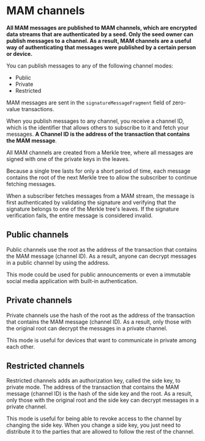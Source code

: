 # MAM channels

**All MAM messages are published to MAM channels, which are encrypted data streams that are authenticated by a seed. Only the seed owner can publish messages to a channel. As a result, MAM channels are a useful way of authenticating that messages were published by a certain person or device.**

You can publish messages to any of the following channel modes:

* Public
* Private
* Restricted

MAM messages are sent in the `signatureMessageFragment` field of zero-value transactions.

When you publish messages to any channel, you receive a channel ID, which is the identifier that allows others to subscribe to it and fetch your messages. **A Channel ID is the address of the transaction that contains the MAM message**.

All MAM channels are created from a Merkle tree, where all messages are signed with one of the private keys in the leaves.

Because a single tree lasts for only a short period of time, each message contains the root of the next Merkle tree to allow the subscriber to continue fetching messages.

When a subscriber fetches messages from a MAM stream, the message is first authenticated by validating the signature and verifying that the signature belongs to one of the Merkle tree's leaves. If the signature verification fails, the entire message is considered invalid.

## Public channels

Public channels use the root as the address of the transaction that contains the MAM message (channel ID). As a result, anyone can decrypt messages in a public channel by using the address.

This mode could be used for public announcements or even a immutable social media application with built-in authentication.

## Private channels

Private channels use the hash of the root as the address of the transaction that contains the MAM message (channel ID). As a result, only those with the original root can decrypt the messages in a private channel.

This mode is useful for devices that want to communicate in private among each other.

## Restricted channels

Restricted channels adds an authorization key, called the side key, to private mode. The address of the transaction that contains the MAM message (channel ID) is the hash of the side key and the root. As a result, only those with the original root and the side key can decrypt messages in a private channel.

This mode is useful for being able to revoke access to the channel by changing the side key. When you change a side key, you just need to distribute it to the parties that are allowed to follow the rest of the channel.
